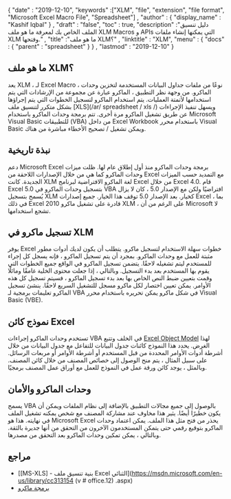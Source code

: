 {
  "date" : "2019-12-10",
  "keywords" :["XLM", "file", "extension", "file format", "Microsoft Excel Macro File", "Spreadsheet"] ,
  "author" : {
    "display_name" : "Kashif Iqbal"
} ,
  "draft" : "false",
  "toc" : true,
  "description" :"دليل تنسيق الملف الخاص بك لمعرفة ما هو ملف XLM Macros و APIs التي يمكنها إنشاء ملفات XLM وفتحها." ,
  "title" :"ما هو ملف XLM؟" ,
  "linktitle" : "XLM",
  "menu" : {
    "docs" : {
      "parent" : "spreadsheet"
}
} ,
  "lastmod" : "2019-12-10"
}

## ما هو ملف XLM؟

يعد XLM ، لـ Excel Macro ، نوعًا من ملفات جداول البيانات المستخدمة لتخزين وحدات الماكرو. من وجهة نظر التطبيق ، الماكرو عبارة عن مجموعة من الإرشادات التي يتم استخدامها لأتمتة العمليات. يتم استخدام الماكرو لتسجيل الخطوات التي يتم إجراؤها بشكل متكرر لتنسيق ملف [XLS](/ar/ spreadsheet / xls /) ويسهل تنفيذ الإجراءات عن طريق تشغيل الماكرو مرة أخرى. تتم برمجة وحدات الماكرو باستخدام Microsoft Visual Basic للتطبيقات (VBA) من داخل Excel Workbook باستخدام محرر Visual Basic ويمكن تشغيل / تصحيح الأخطاء مباشرة من هناك.

## نبذة تاريخية ##

دعم Microsoft Excel برمجة وحدات الماكرو منذ أول إطلاق عام لها. ظلت ميزات وحدات الماكرو كما هي من خلال الإصدارات اللاحقة من Excel مع التمديد حسب الميزات الجديدة. كانت XLM لغة الماكرو الافتراضية لبرنامج Excel من خلال Excel 4.0. قام Excel 5.0 بتسجيل وحدات الماكرو في VBA افتراضيًا ولكن مع الإصدار 5.0 ، كان لا يزال يُسمح بتسجيل XLM كخيار. بعد الإصدار 5.0 توقف هذا الخيار. جميع إصدارات Excel ، بما في ذلك Excel 2010 قادرة على تشغيل ماكرو XLM ، على الرغم من أن Microsoft لا تشجع استخدامها.

## تسجيل ماكرو في XLM ##

يوفر Excel خطوات سهلة الاستخدام لتسجيل ماكرو. يتطلب أن يكون لديك أدوات مطور مثبتة للعمل مع وحدات الماكرو. بمجرد أن يتم تسجيل الماكرو ، فإنه يسجل كل إجراء للمستخدم ليتم تشغيله لاحقًا. يتضمن تسجيل الماكرو في الواقع جميع الخطوات التي يقوم بها المستخدم بعد بدء التسجيل. وبالتالي ، إذا جعلت محتوى الخلية غامقًا ومائلًا وقمت بتعيين ضبط النص الخاص بها بعد بدء تسجيل الماكرو ، فسيتم تسجيل كل هذه الأوامر. يمكن تعيين اختصار لكل ماكرو مسجل للتشغيل السريع لاحقًا. ينشئ تسجيل الماكرو تعليمات برمجية لـ VBA في شكل ماكرو يمكن تحريره باستخدام محرر Visual Basic (VBE).

## نموذج كائن Excel ##

تستخدم وحدات الماكرو إجراءات VBA في الخلف وتتبع [Excel Object Model](https://docs.microsoft.com/en-us/office/vba/api/overview/excel/object-model) لهذا الغرض. يحدد هذا النموذج كائنات جدول البيانات للتفاعل مع جدول البيانات من خلال أشرطة أدوات الأوامر المحددة من قبل المستخدم أو أشرطة الأوامر أو مربعات الرسائل. على سبيل المثال ، يتم منح الوصول إلى خصائص المصنف من خلال كائن المصنف. وبالمثل ، يوجد كائن ورقة عمل في النموذج للعمل مع أوراق عمل المصنف برمجيًا.

## وحدات الماكرو والأمان ##

يسمح VBA بالوصول إلى جميع مجالات التطبيق بالإضافة إلى نظام الملفات ويمكن أن يكون خطيرًا أيضًا. يثير هذا مخاوف عند مشاركة المصنف مع شخص يمكنه تشغيل الملف في نهايته. هذا هو Microsoft Excel يحذر من فتح مثل هذا الملف. يمكن اعتماد وحدات الماكرو بتوقيع رقمي حتى يتمكن المستخدمون الآخرون من التحقق من أنها جديرة بالثقة. وبالتالي ، يمكن تمكين وحدات الماكرو بعد التحقق من مصدرها.

## مراجع ##

* [[MS-XLS] - بنية تنسيق ملف Excel الثنائي](https://msdn.microsoft.com/en-us/library/cc313154 (v # office.12) .aspx)
* [برمجة ماكرو](https://en.wikipedia.org/wiki/Microsoft_Excel#Macro_programming)

